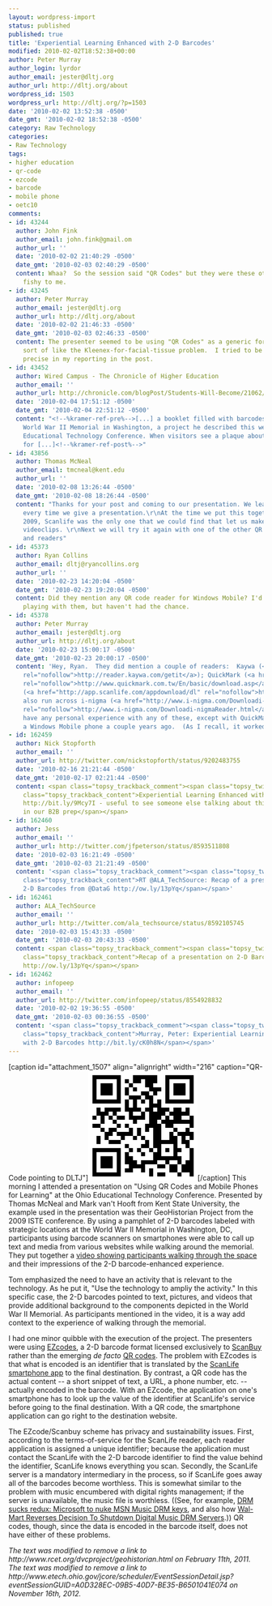 ```yaml
---
layout: wordpress-import
status: published
published: true
title: 'Experiential Learning Enhanced with 2-D Barcodes'
modified: 2010-02-02T18:52:38+00:00
author: Peter Murray
author_login: lyrdor
author_email: jester@dltj.org
author_url: http://dltj.org/about
wordpress_id: 1503
wordpress_url: http://dltj.org/?p=1503
date: '2010-02-02 13:52:38 -0500'
date_gmt: '2010-02-02 18:52:38 -0500'
category: Raw Technology
categories:
- Raw Technology
tags:
- higher education
- qr-code
- ezcode
- barcode
- mobile phone
- oetc10
comments:
- id: 43244
  author: John Fink
  author_email: john.fink@gmail.om
  author_url: ''
  date: '2010-02-02 21:40:29 -0500'
  date_gmt: '2010-02-03 02:40:29 -0500'
  content: Whaa?  So the session said "QR Codes" but they were these other codes?  Sounds
    fishy to me.
- id: 43245
  author: Peter Murray
  author_email: jester@dltj.org
  author_url: http://dltj.org/about
  date: '2010-02-02 21:46:33 -0500'
  date_gmt: '2010-02-03 02:46:33 -0500'
  content: The presenter seemed to be using "QR Codes" as a generic for 2-D barcodes,
    sort of like the Kleenex-for-facial-tissue problem.  I tried to be a little more
    precise in my reporting in the post.
- id: 43452
  author: Wired Campus - The Chronicle of Higher Education
  author_email: ''
  author_url: http://chronicle.com/blogPost/Students-Will-Become/21062/
  date: '2010-02-04 17:51:12 -0500'
  date_gmt: '2010-02-04 22:51:12 -0500'
  content: "<!--%kramer-ref-pre%-->[...] a booklet filled with barcodes tied to the
    World War II Memorial in Washington, a project he described this week at the Ohio
    Educational Technology Conference. When visitors see a plaque about the home front,
    for [...]<!--%kramer-ref-post%-->"
- id: 43856
  author: Thomas McNeal
  author_email: tmcneal@kent.edu
  author_url: ''
  date: '2010-02-08 13:26:44 -0500'
  date_gmt: '2010-02-08 18:26:44 -0500'
  content: "Thanks for your post and coming to our presentation. We learn new things
    every time we give a presentation.\r\nAt the time we put this together for Necc
    2009, Scanlife was the only one that we could find that let us make codes for
    videoclips. \r\nNext we will try it again with one of the other QR code generators
    and readers"
- id: 45373
  author: Ryan Collins
  author_email: dltj@ryancollins.org
  author_url: ''
  date: '2010-02-23 14:20:04 -0500'
  date_gmt: '2010-02-23 19:20:04 -0500'
  content: Did they mention any QR code reader for Windows Mobile? I'd like to start
    playing with them, but haven't had the chance.
- id: 45378
  author: Peter Murray
  author_email: jester@dltj.org
  author_url: http://dltj.org/about
  date: '2010-02-23 15:00:17 -0500'
  date_gmt: '2010-02-23 20:00:17 -0500'
  content: 'Hey, Ryan.  They did mention a couple of readers:  Kaywa (<a href="http://reader.kaywa.com/getit"
    rel="nofollow">http://reader.kaywa.com/getit</a>); QuickMark (<a href="http://www.quickmark.com.tw/En/basic/download.asp"
    rel="nofollow">http://www.quickmark.com.tw/En/basic/download.asp</a>); and ScanLife
    (<a href="http://app.scanlife.com/appdownload/dl" rel="nofollow">http://app.scanlife.com/appdownload/dl</a>).  I''ve
    also run across i-nigma (<a href="http://www.i-nigma.com/Downloadi-nigmaReader.html"
    rel="nofollow">http://www.i-nigma.com/Downloadi-nigmaReader.html</a>).  I don''t
    have any personal experience with any of these, except with QuickMark when I had
    a Windows Mobile phone a couple years ago.  (As I recall, it worked fine.)'
- id: 162459
  author: Nick Stopforth
  author_email: ''
  author_url: http://twitter.com/nickstopforth/status/9202483755
  date: '2010-02-16 21:21:44 -0500'
  date_gmt: '2010-02-17 02:21:44 -0500'
  content: <span class="topsy_trackback_comment"><span class="topsy_twitter_username"><span
    class="topsy_trackback_content">Experiential Learning Enhanced with 2-D Barcodes
    http://bit.ly/9Mcy7I - useful to see someone else talking about this - it&#39;s
    in our B2B prep</span></span>
- id: 162460
  author: Jess
  author_email: ''
  author_url: http://twitter.com/jfpeterson/status/8593511808
  date: '2010-02-03 16:21:49 -0500'
  date_gmt: '2010-02-03 21:21:49 -0500'
  content: '<span class="topsy_trackback_comment"><span class="topsy_twitter_username"><span
    class="topsy_trackback_content">RT @ALA_TechSource: Recap of a presentation on
    2-D Barcodes from @DataG http://ow.ly/13pYq</span></span>'
- id: 162461
  author: ALA_TechSource
  author_email: ''
  author_url: http://twitter.com/ala_techsource/status/8592105745
  date: '2010-02-03 15:43:33 -0500'
  date_gmt: '2010-02-03 20:43:33 -0500'
  content: <span class="topsy_trackback_comment"><span class="topsy_twitter_username"><span
    class="topsy_trackback_content">Recap of a presentation on 2-D Barcodes from @DataG
    http://ow.ly/13pYq</span></span>
- id: 162462
  author: infopeep
  author_email: ''
  author_url: http://twitter.com/infopeep/status/8554928832
  date: '2010-02-02 19:36:55 -0500'
  date_gmt: '2010-02-03 00:36:55 -0500'
  content: '<span class="topsy_trackback_comment"><span class="topsy_twitter_username"><span
    class="topsy_trackback_content">Murray, Peter: Experiential Learning Enhanced
    with 2-D Barcodes http://bit.ly/cK0h8N</span></span>'
---
```

<p>[caption id="attachment_1507" align="alignright" width="216" caption="QR-Code pointing to DLTJ"]<img src="/wp-content/uploads/2010/02/qrcode.png" alt="" title="QR-Code pointing to DLTJ website" width="216" height="216" class="size-full wp-image-1507" />[/caption] This morning I attended a presentation on "<span class="removed_link" title="http://www.etech.ohio.gov/jcore/scheduler/EventSessionDetail.jsp?eventSessionGUID=A0D328EC-09B5-40D7-BE35-B6501041E074">Using QR Codes and Mobile Phones for Learning</span>" at the Ohio Educational Technology Conference.  Presented by Thomas McNeal and Mark van't Hooft from Kent State University, the example used in the presentation was their <span class="removed_link" title="http://www.rcet.org/dvcproject/geohistorian.html">GeoHistorian Project</span> from the 2009 ISTE conference.  By using a pamphlet of 2-D barcodes labeled with strategic locations at the World War II Memorial in Washington, DC, participants using barcode scanners on smartphones were able to call up text and media from various websites while walking around the memorial.  They put together a <a href="http://www.youtube.com/watch?v=M70AtlLy_ns" title="SIGML 2009 Forum (Washington DC) -- Twitter">video showing participants walking through the space</a> and their impressions of the 2-D barcode-enhanced experience.</p>
<p>Tom emphasized the need to have an activity that is relevant to the technology.  As he put it, "Use the technology to ampliy the activity."  In this specific case, the 2-D barcodes pointed to text, pictures, and videos that provide additional background to the components depicted in the World War II Memorial.  As participants mentioned in the video, it is a way add context to the experience of walking through the memorial.</p>
<p>I had one minor quibble with the execution of the project.  The presenters were using <a href="http://en.wikipedia.org/wiki/EZcode" title="EZcode - Wikipedia, the free encyclopedia">EZcodes</a>, a 2-D barcode format licensed exclusively to <a href="http://www.scanbuy.com/" title="ScanBuy homepage">ScanBuy</a> rather than the emerging <i>de facto</i> <a href="http://en.wikipedia.org/wiki/QR_Code" title="QR Code - Wikipedia">QR codes</a>.  The problem with EZcodes is that what is encoded is an identifier that is translated by the <a href="http://www.scanlife.com/" title="ScanLife homepage">ScanLife smartphone app</a> to the final destination.  By contrast, a QR code has the actual content -- a short snippet of text, a URL, a phone number, etc. -- actually encoded in the barcode.  With an EZcode, the application on one's smartphone has to look up the value of the identifier at ScanLife's service before going to the final destination.  With a QR code, the smartphone application can go right to the destination website.  </p>
<p>The EZcode/Scanbuy scheme has privacy and sustainability issues.  First, according to the terms-of-service for the ScanLife reader, each reader application is assigned a unique identifier; because the application must contact the ScanLife with the 2-D barcode identifier to find the value behind the identifier, ScanLife knows everything you scan.  Secondly, the ScanLife server is a mandatory intermediary in the process, so if ScanLife goes away all of the barcodes become worthless.  This is somewhat similar to the problem with music encumbered with digital rights management; if the server is unavailable, the music file is worthless. ((See, for example, <a href="http://arstechnica.com/microsoft/news/2008/04/drm-sucks-redux-microsoft-to-nuke-msn-music-drm-keys.ars" title="DRM sucks redux: Microsoft to nuke MSN Music DRM keys">DRM sucks redux: Microsoft to nuke MSN Music DRM keys</a>, and also how <a href="http://www.informationweek.com/news/personal_tech/drm/showArticle.jhtml?articleID=211100223" title="Wal-Mart Reverses Decision To Shutdown Digital Music DRM Servers">Wal-Mart Reverses Decision To Shutdown Digital Music DRM Servers</a>.))  QR codes, though, since the data is encoded in the barcode itself, does not have either of these problems.
<p style="padding:0;margin:0;font-style:italic;" class="removed_link">The text was modified to remove a link to http://www.rcet.org/dvcproject/geohistorian.html on February 11th, 2011.</p>
<p style="padding:0;margin:0;font-style:italic;" class="removed_link">The text was modified to remove a link to http://www.etech.ohio.gov/jcore/scheduler/EventSessionDetail.jsp?eventSessionGUID=A0D328EC-09B5-40D7-BE35-B6501041E074 on November 16th, 2012.</p>
